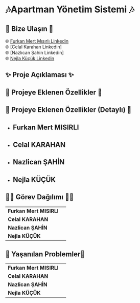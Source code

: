 # 🎶Apartman Yönetim Sistemi 🎶
## 🚨 Bize Ulaşın 🚨
🌐 [Furkan Mert Mısırlı Linkedin](http://www.linkedin.com/in/furkan-mert-mısırlı)  
🌐 [Celal Karahan Linkedin]  
🌐 [Nazlıcan Şahin Linkedin]  
🌐 [Nejla Küçük Linkedin](https://www.linkedin.com/in/nkucuk/)

## ✨ Proje Açıklaması ✨


## 📍 Projeye Eklenen Özellikler 📍

## 📌 Projeye Eklenen Özellikler (Detaylı) 📌
- **Furkan Mert MISIRLI**
  - 
- **Celal KARAHAN**
  -
- **Nazlican ŞAHİN**
  -

- **Nejla KÜÇÜK**
  - 

## 👩‍💻 Görev Dağılımı 👨‍💻
|  |  | 
| -------- | ------ | 
|**Furkan Mert MISIRLI**|  |
|**Celal KARAHAN**| | 
|**Nazlican ŞAHİN**| |  
|**Nejla KÜÇÜK**||


## 📛 Yaşanılan Problemler📛

|  |  | 
| -------- | ------ | 
|**Furkan Mert MISIRLI**|  |
|**Celal KARAHAN**| | 
|**Nazlican ŞAHİN**| |  
|**Nejla KÜÇÜK**||
